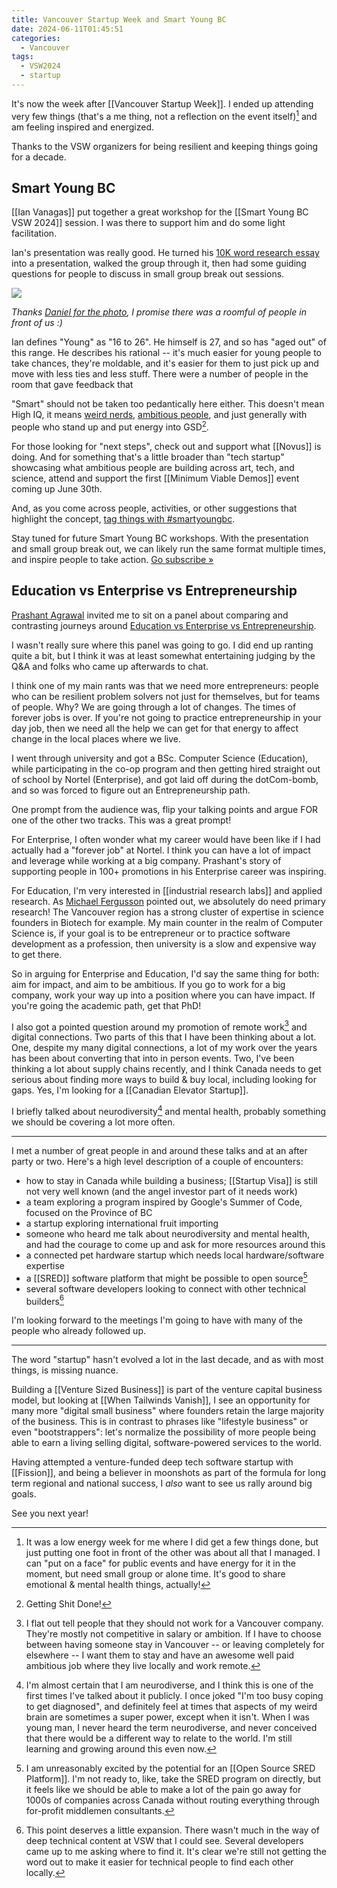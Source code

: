 ```yaml
---
title: Vancouver Startup Week and Smart Young BC
date: 2024-06-11T01:45:51
categories:
  - Vancouver
tags:
  - VSW2024
  - startup
---
```

It's now the week after [[Vancouver Startup Week]]. I ended up attending very few things (that's a me thing, not a reflection on the event itself)[^sorry] and am feeling inspired and energized.

Thanks to the VSW organizers for being resilient and keeping things going for a decade.
## Smart Young BC

[[Ian Vanagas]] put together a great workshop for the [[Smart Young BC VSW 2024]] session. I was there to support him and do some light facilitation.

Ian's presentation was really good. He turned his [10K word research essay](https://smartyoungbc.com) into a presentation, walked the group through it, then had some guiding questions for people to discuss in small group break out sessions.

![](smartyoungbc-daniel.jpeg)

_Thanks [Daniel for the photo](https://x.com/Shalinsky/status/1798853716927545663), I promise there was a roomful of people in front of us :)_

Ian defines "Young" as "16 to 26". He himself is 27, and so has "aged out" of this range. He describes his rational -- it's much easier for young people to take chances, they're moldable, and it's easier for them to just pick up and move with less ties and less stuff. There were a number of people in the room that gave feedback that 

"Smart" should not be taken too pedantically here either. This doesn't mean High IQ, it means [weird nerds](https://x.com/RuxandraTeslo/status/1799454547082981619), [ambitious people](https://x.com/readswithravi/status/1799179147027116520), and just generally with people who stand up and put energy into GSD[^gsd].

For those looking for "next steps", check out and support what [[Novus]] is doing. And for something that's a little broader than "tech startup" showcasing what ambitious people are building across art, tech, and science, attend and support the first [[Minimum Viable Demos]] event coming up June 30th.

And, as you come across people, activities, or other suggestions that highlight the concept, [tag things with #smartyoungbc](https://x.com/search?q=%23smartyoungbc).

Stay tuned for future Smart Young BC workshops. With the presentation and small group break out, we can likely run the same format multiple times, and inspire people to take action. [Go subscribe »](https://www.smartyoungbc.com/)

## Education vs Enterprise vs Entrepreneurship

[Prashant Agrawal](https://www.linkedin.com/in/pka3300/) invited me to sit on a panel about comparing and contrasting journeys around [Education vs Enterprise vs Entrepreneurship](https://lu.ma/bepacific_VSW_44).

I wasn't really sure where this panel was going to go. I did end up ranting quite a bit, but I think it was at least somewhat entertaining judging by the Q&A and folks who came up afterwards to chat.

I think one of my main rants was that we need more entrepreneurs: people who can be resilient problem solvers not just for themselves, but for teams of people. Why? We are going through a lot of changes. The times of forever jobs is over. If you're not going to practice entrepreneurship in your day job, then we need all the help we can get for that energy to affect change in the local places where we live. 

I went through university and got a BSc. Computer Science (Education), while participating in the co-op program and then getting hired straight out of school by Nortel (Enterprise), and got laid off during the dotCom-bomb, and so was forced to figure out an Entrepreneurship path.

One prompt from the audience was, flip your talking points and argue FOR one of the other two tracks. This was a great prompt!

For Enterprise, I often wonder what my career would have been like if I had actually had a "forever job" at Nortel. I think you can have a lot of impact and leverage while working at a big company. Prashant's story of supporting people in 100+ promotions in his Enterprise career was inspiring.

For Education, I'm very interested in [[industrial research labs]] and applied research. As [Michael Fergusson](https://www.linkedin.com/in/fergusson) pointed out, we absolutely do need primary research! The Vancouver region has a strong cluster of expertise in science founders in Biotech for example. My main counter in the realm of Computer Science is, if your goal is to be entrepreneur or to practice software development as a profession, then university is a slow and expensive way to get there.

So in arguing for Enterprise and Education, I'd say the same thing for both: aim for impact, and aim to be ambitious. If you go to work for a big company, work your way up into a position where you can have impact. If you're going the academic path, get that PhD!

I also got a pointed question around my promotion of remote work[^remote] and digital connections. Two parts of this that I have been thinking about a lot. One, despite my many digital connections, a lot of my work over the years has been about converting that into in person events. Two, I've been thinking a lot about supply chains recently, and I think Canada needs to get serious about finding more ways to build & buy local, including looking for gaps. Yes, I'm looking for  a [[Canadian Elevator Startup]].

I briefly talked about neurodiversity[^nd] and mental health, probably something we should be covering a lot more often.

---

I met a number of great people in and around these talks and at an after party or two. Here's a high level description of a couple of encounters:
* how to stay in Canada while building a business; [[Startup Visa]] is still not very well known (and the angel investor part of it needs work)
* a team exploring a program inspired by Google's Summer of Code, focused on the Province of BC
* a startup exploring international fruit importing
* someone who heard me talk about neurodiversity and mental health, and had the courage to come up and ask for more resources around this
* a connected pet hardware startup which needs local hardware/software expertise
* a [[SRED]] software platform that might be possible to open source[^oss]
* several software developers looking to connect with other technical builders[^dev]

I'm looking forward to the meetings I'm going to have with many of the people who already followed up.

---

The word "startup" hasn't evolved a lot in the last decade, and as with most things, is missing nuance.

Building a [[Venture Sized Business]] is part of the venture capital business model, but looking at [[When Tailwinds Vanish]], I see an opportunity for many more "digital small business" where founders retain the large majority of the business. This is in contrast to phrases like "lifestyle business" or even "bootstrappers": let's normalize the possibility of more people being able to earn a living selling digital, software-powered services to the world.

Having attempted a venture-funded deep tech software startup with [[Fission]], and being a believer in moonshots as part of the formula for long term regional and national success, I _also_ want to see us rally around big goals.

See you next year!

[^remote]: I flat out tell people that they should not work for a Vancouver company. They're mostly not competitive in salary or ambition. If I have to choose between having someone stay in Vancouver -- or leaving completely for elsewhere -- I want them to stay and have an awesome well paid ambitious job where they live locally and work remote.

[^nd]: I'm almost certain that I am neurodiverse, and I think this is one of the first times I've talked about it publicly. I once joked "I'm too busy coping to get diagnosed", and definitely feel at times that aspects of my weird brain are sometimes a super power, except when it isn't. When I was young man, I never heard the term neurodiverse, and never conceived that there would be a different way to relate to the world. I'm still learning and growing around this even now.

[^sorry]: It was a low energy week for me where I did get a few things done, but just putting one foot in front of the other was about all that I managed. I can "put on a face" for public events and have energy for it in the moment, but need small group or alone time. It's good to share emotional & mental health things, actually!

[^oss]: I am unreasonably excited by the potential for an [[Open Source SRED Platform]]. I'm not ready to, like, take the SRED program on directly, but it feels like we should be able to make a lot of the pain go away for 1000s of companies across Canada without routing everything through for-profit middlemen consultants.

[^dev]: This point deserves a little expansion. There wasn't much in the way of deep technical content at VSW that I could see. Several developers came up to me asking where to find it. It's clear we're still not getting the word out to make it easier for technical people to find each other locally. 

[^gsd]: Getting Shit Done!